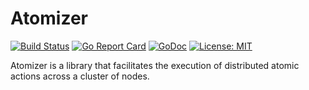 # Atomizer

[![Build Status](https://travis-ci.org/benji-vesterby/atomizer.svg?branch=master)](https://travis-ci.org/benji-vesterby/atomizer)
[![Go Report Card](https://goreportcard.com/badge/github.com/benji-vesterby/atomizer)](https://goreportcard.com/report/github.com/benji-vesterby/atomizer)
[![GoDoc](https://godoc.org/github.com/benji-vesterby/atomizer?status.svg)](https://godoc.org/github.com/benji-vesterby/atomizer)
[![License: MIT](https://img.shields.io/badge/License-MIT-yellow.svg)](https://opensource.org/licenses/MIT)

Atomizer is a library that facilitates the execution of distributed atomic actions across a cluster of nodes.
